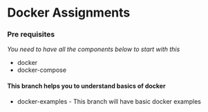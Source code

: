 # Docker Assignments #

### Pre requisites ###

*You need to have all the components below to start with this*

- docker
- docker-compose

#### This branch helps you to understand basics of docker ####

- docker-examples - This branch will have basic docker examples